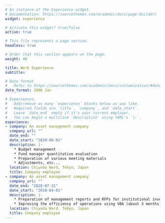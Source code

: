 ```yaml
---
# An instance of the Experience widget.
# Documentation: https://sourcethemes.com/academic/docs/page-builder/
widget: experience

# Activate this widget? true/false
active: true

# This file represents a page section.
headless: true

# Order that this section appears on the page.
weight: 40

title: Work Experience
subtitle:

# Date format
#   Refer to https://sourcethemes.com/academic/docs/customization/#date-format
date_format: 2006 Jan

# Experiences.
#   Add/remove as many `experience` blocks below as you like.
#   Required fields are `title`, `company`, and `date_start`.
#   Leave `date_end` empty if it's your current employer.
#   You can begin a multiline `description` using YAML's `|-`.
experience:
- company: An asset management company
  company_url: ""
  date_end: ""
  date_start: "2020-06-01"
  description: |-
    * Budget management
    * Fund manager quantitative evaluation
    * Preparation of various meeting materials
    * Adjustments, etc...
  location: Chiyoda Ward, Tokyo, Japan
  title: Company employee
- company: An asset management company
  company_url: ""
  date_end: "2020-07-31"
  date_start: "2018-04-01"
  description: |-
    * Preparation of management reports and RFPs for institutional investors
    * Improving the efficiency of operations using VBA (about 3 months)
  location: Chiyoda Ward, Tokyo, Japan
  title: Company employee
---
```


